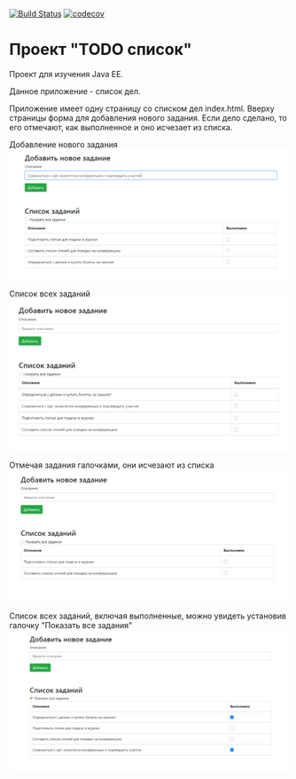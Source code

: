 [![Build Status](https://travis-ci.org/ilyapavlovru/job4j_todo.svg?branch=master)](https://travis-ci.org/ilyapavlovru/job4j_todo)
[![codecov](https://codecov.io/gh/ilyapavlovru/job4j_todo/branch/master/graph/badge.svg)](https://codecov.io/gh/ilyapavlovru/job4j_todo)

Проект "TODO список"
=====================

Проект для изучения Java EE.

Данное приложение - список дел.

Приложение имеет одну страницу со списком дел index.html.
Вверху страницы форма для добавления нового задания. 
Если дело сделано, то его отмечают, как выполненное и оно исчезает из списка.

Добавление нового задания
![ScreenShot](images/2021-05-11_180123.png)

Список всех заданий
![ScreenShot](images/2021-05-11_180444.png)

Отмечая задания галочками, они исчезают из списка
![ScreenShot](images/2021-05-11_180225.png)

Список всех заданий, включая выполненные, можно увидеть установив галочку "Показать все задания"
![ScreenShot](images/2021-05-11_180210.png)
